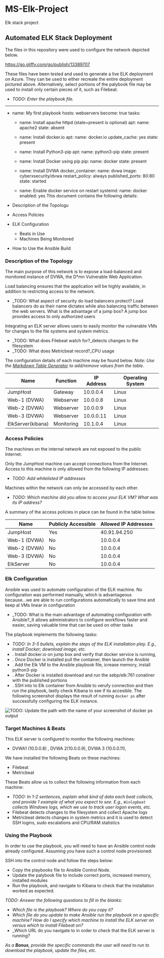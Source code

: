 # MS-Elk-Project
Elk stack project
## Automated ELK Stack Deployment

The files in this repository were used to configure the network depicted below.

https://go.gliffy.com/go/publish/13389707

These files have been tested and used to generate a live ELK deployment on Azure. They can be used to either recreate the entire deployment pictured above. Alternatively, select portions of the palybook file may be used to install only certain pieces of it, such as Filebeat.

  - _TODO: Enter the playbook file._
  
---
  - name: My first playbook
    hosts: webservers
    become: true
    tasks:

    - name: Install apache httpd (state=present is optional)
      apt:
        name: apache2
        state: absent

    - name: Install docker.io
      apt:
        name: docker.io
        update_cache: yes
        state: present

    - name: Install Python3-pip
      apt:
        name: python3-pip
        state: present

    - name: Install Docker using pip
      pip:
        name: docker
        state: present

    - name: Install DVWA
      docker_container:
        name: dvwa
        image: cyberxsecurity/dvwa
        restart_policy: always
        published_ports: 80:80
        state: started

    - name: Enable docker service on restart
      systemd:
        name: docker
        enabled: yes
This document contains the following details:
- Description of the Topologu
- Access Policies
- ELK Configuration
  - Beats in Use
  - Machines Being Monitored
- How to Use the Ansible Build


### Description of the Topology

The main purpose of this network is to expose a load-balanced and monitored instance of DVWA, the D*mn Vulnerable Web Application.

Load balancing ensures that the application will be highly available, in addition to restricting access to the network.
- _TODO: What aspect of security do load balancers protect? Load balancers do as their name dictates while also balancing traffic between the web servers. What is the advantage of a jump box? A jump box provides access to only authorized users

Integrating an ELK server allows users to easily monitor the vulnerable VMs for changes to the file systems and system metrics.
- _TODO: What does Filebeat watch for?_detects changes to the filesystem
- _TODO: What does Metricbeat record?_CPU usage

The configuration details of each machine may be found below.
_Note: Use the [Markdown Table Generator](http://www.tablesgenerator.com/markdown_tables) to add/remove values from the table_.

| Name             | Function   | IP Address | Operating System |
|------------------|------------|------------|------------------|
| JumpHost         | Gateway    | 10.0.0.4   | Linux            |
| Web-1 (DVWA)     | Webserver  | 10.0.0.8   | Linux            |
| Web-2 (DVWA)     | Webserver  | 10.0.0.9   | Linux            |
| Web-3 (DVWA)     | Webserver  | 10.0.0.11  | Linux            |
| ElkServer(kibana)| Monitoring | 10.1.0.4   | Linux            |

### Access Policies

The machines on the internal network are not exposed to the public Internet.

Only the JumpHost machine can accept connections from the Internet. Access to this machine is only allowed from the following IP addresses:
- _TODO: Add whitelisted IP addresses_

Machines within the network can only be accessed by each other.
- _TODO: Which machine did you allow to access your ELK VM? What was its IP address?_

A summary of the access policies in place can be found in the table below.

| Name         | Publicly Accessible | Allowed IP Addresses |
|--------------|---------------------|----------------------|
| JumpHost     | Yes                 | 40.91.94.250         |
| Web-1 (DVWA) | No                  | 10.0.0.4             |
| Web-2 (DVWA) | No                  | 10.0.0.4             |
| Web-3 (DVWA) | No                  | 10.0.0.4             |
| ElkServer    | No                  | 10.0.0.4             |

### Elk Configuration

Ansible was used to automate configuration of the ELK machine. No configuration was performed manually, which is advantageous because...we are able to run configurations automatically to save time and keep al VMs linear in configuration
- _TODO: What is the main advantage of automating configuration with Ansible?_It allows administrators to configure workflows faster and easier, saving valuable time that can be used on other tasks

The playbook implements the following tasks:
- _TODO: In 3-5 bullets, explain the steps of the ELK installation play. E.g., install Docker; download image; etc._
- . Install docker.io on jump box and verify that docker service is running,
- . Once Docker is installed pull the container, then launch the Ansible
- . Add the Elk VM to the Ansible playbook file, icrease memory, install python3-pip
- . After Docker is installed download and run the sebp/elk:761 conatiner with the published portions
- . SSH into to Elk container from Ansible to verufy connection and then run the playbook, lastly check Kibana to see if its accesible.
The following screenshot displays the result of running `docker ps` after successfully configuring the ELK instance.

![TODO: Update the path with the name of your screenshot of docker ps output](Images/docker_ps_output.png)

### Target Machines & Beats
This ELK server is configured to monitor the following machines:
- DVWA1 (10.0.0.8) , DVWA 2(10.0.0.9), DVWA 3 (10.0.0.11),

We have installed the following Beats on these machines:
- Filebeat
- Metricbeat

These Beats allow us to collect the following information from each machine:
- _TODO: In 1-2 sentences, explain what kind of data each beat collects, and provide 1 example of what you expect to see. E.g., `Winlogbeat` collects Windows logs, which we use to track user logon events, etc._
- Filebeat detects changes to the filesystem and collect Apache logs
- Metricbeat detects changes in system metrics and it is used to detect SSH logins, sudo escalations and CPU/RAM statistics
### Using the Playbook
In order to use the playbook, you will need to have an Ansible control node already configured. Assuming you have such a control node provisioned:

SSH into the control node and follow the steps below:
- Copy the playbooks file to Ansible Control Node.
- Update the palybook file to include correct ports, increased memory, installed modules
- Run the playbook, and navigate to Kibana to check that the installation worked as expected.

_TODO: Answer the following questions to fill in the blanks:_
- _Which file is the playbook? Where do you copy it?_
- _Which file do you update to make Ansible run the playbook on a specific machine? How do I specify which machine to install the ELK server on versus which to install Filebeat on?_
- _Which URL do you navigate to in order to check that the ELK server is running?

_As a **Bonus**, provide the specific commands the user will need to run to download the playbook, update the files, etc._
